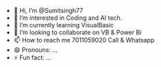 - 👋 Hi, I’m @Sumitsingh77
- 👀 I’m interested in Coding and AI tech.
- 🌱 I’m currently learning VisualBasic
- 💞️ I’m looking to collaborate on VB & Power Bi
- 📫 How to reach me 7011059020 Call & Whatsapp
- 😄 Pronouns: ...
- ⚡ Fun fact: ...

<!---
Sumitsingh77/Sumitsingh77 is a ✨ special ✨ repository because its `README.md` (this file) appears on your GitHub profile.
You can click the Preview link to take a look at your changes.
--->
